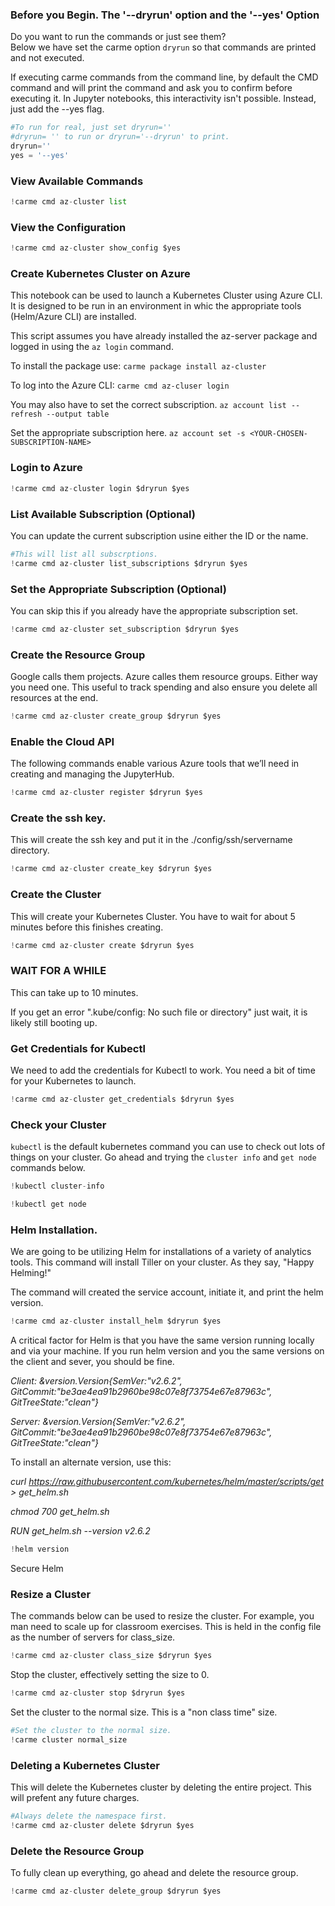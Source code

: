 
### Before you Begin. The '--dryrun' option and the '--yes' Option 
Do you want to run the commands or just see them?  
Below we have set the carme option `dryrun` so that commands are printed and not executed. 

If executing carme commands from the command line, by default the CMD command and will print the command and ask you to confirm before executing it. In Jupyter notebooks, this interactivity isn't possible. Instead, just add the --yes flag.   


```python
#To run for real, just set dryrun=''
#dryrun= '' to run or dryrun='--dryrun' to print. 
dryrun=''
yes = '--yes'
```

### View Available Commands


```python
!carme cmd az-cluster list

```

### View the Configuration


```python
!carme cmd az-cluster show_config $yes
```

### Create Kubernetes Cluster on Azure

This notebook can be used to launch a Kubernetes Cluster using Azure CLI.  It is designed to be run in an environment in whic the appropriate tools (Helm/Azure CLI) are installed.  

This script assumes you have already installed the az-server package and logged in using the `az login` command.  

To install the package use:
`carme package install az-cluster`

To log into the Azure CLI:
`carme cmd az-cluser login`

You may also have to set the correct subscription. 
`az account list --refresh --output table`

Set the appropriate subscription here. 
`az account set -s <YOUR-CHOSEN-SUBSCRIPTION-NAME>`
   


### Login to Azure


```python
!carme cmd az-cluster login $dryrun $yes
```

### List Available Subscription (Optional)
You can update the current subscription usine either the ID or the name.  


```python
#This will list all subscrptions. 
!carme cmd az-cluster list_subscriptions $dryrun $yes
```

### Set the Appropriate Subscription (Optional)
You can skip this if you already have the appropriate subscription set. 


```python
!carme cmd az-cluster set_subscription $dryrun $yes
```

### Create the Resource Group 
Google calls them projects.  Azure calles them resource groups. Either way you need one. This useful to track spending and also ensure you delete all resources at the end. 



```python
!carme cmd az-cluster create_group $dryrun $yes
```

### Enable the Cloud API
The following commands enable various Azure tools that we’ll need in creating and managing the JupyterHub.


```python
!carme cmd az-cluster register $dryrun $yes
```

### Create the ssh key.  
This will create the ssh key and put it in the ./config/ssh/servername directory. 


```python
!carme cmd az-cluster create_key $dryrun $yes
```

### Create the Cluster
This will create your Kubernetes Cluster. You have to wait for about 5 minutes before this finishes creating.



```python
!carme cmd az-cluster create $dryrun $yes
```

### WAIT FOR A WHILE
This can take up to 10 minutes. 

If you get an error ".kube/config: No such file or directory" just wait, it is likely still booting up. 

### Get Credentials for Kubectl
We need to add the credentials for Kubectl to work. You need a bit of time for your Kubernetes to launch.


```python
!carme cmd az-cluster get_credentials $dryrun $yes
```

### Check your Cluster
`kubectl` is the default kubernetes command you can use to check out lots of things on your cluster. Go ahead and trying the `cluster info` and `get node` commands below. 


```python
!kubectl cluster-info
```


```python
!kubectl get node
```

### Helm Installation.  
We are going to be utilizing Helm for  installations of a variety of analytics tools.  This command will install Tiller on your cluster.  As they say, "Happy Helming!" 

The command will created the service account, initiate it, and print the helm version. 


```python
!carme cmd az-cluster install_helm $dryrun $yes
```

A critical factor for Helm is that you have the same version running locally and via your machine. If you run helm version and you the same versions on the client and sever, you should be fine. 

*Client: &version.Version{SemVer:"v2.6.2", GitCommit:"be3ae4ea91b2960be98c07e8f73754e67e87963c", GitTreeState:"clean"}*

*Server: &version.Version{SemVer:"v2.6.2", GitCommit:"be3ae4ea91b2960be98c07e8f73754e67e87963c", GitTreeState:"clean"}*

To install an alternate version, use this: 

*curl https://raw.githubusercontent.com/kubernetes/helm/master/scripts/get > get_helm.sh*

*chmod 700 get_helm.sh*

*RUN get_helm.sh --version v2.6.2*


```python
!helm version
```

Secure Helm

### Resize a Cluster
The commands below can be used to resize the cluster.  For example, you man need to scale up for classroom exercises. This is held in the config file as the number of servers for class_size. 


```python
!carme cmd az-cluster class_size $dryrun $yes
```

Stop the cluster, effectively setting the size to 0.


```python
!carme cmd az-cluster stop $dryrun $yes
```

Set the cluster to the normal size. This is a "non class time" size. 


```python
#Set the cluster to the normal size.
!carme cluster normal_size
```

### Deleting a Kubernetes Cluster

This will delete the Kubernetes cluster by deleting the entire project. This will prefent any future charges. 


```python
#Always delete the namespace first. 
!carme cmd az-cluster delete $dryrun $yes
```

### Delete the Resource Group
To fully clean up everything, go ahead and delete the resource group.


```python
!carme cmd az-cluster delete_group $dryrun $yes
```
